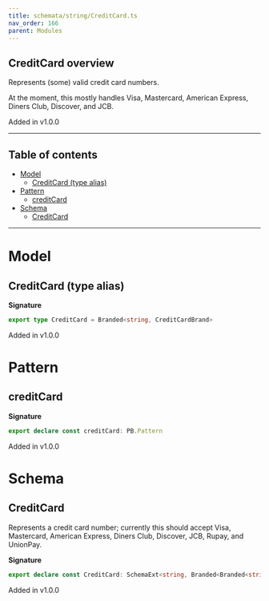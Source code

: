 ```yaml
---
title: schemata/string/CreditCard.ts
nav_order: 166
parent: Modules
---
```


## CreditCard overview

Represents (some) valid credit card numbers.

At the moment, this mostly handles Visa, Mastercard, American Express, Diners Club,
Discover, and JCB.

Added in v1.0.0

---

<h2 class="text-delta">Table of contents</h2>

- [Model](#model)
  - [CreditCard (type alias)](#creditcard-type-alias)
- [Pattern](#pattern)
  - [creditCard](#creditcard)
- [Schema](#schema)
  - [CreditCard](#creditcard)

---

# Model

## CreditCard (type alias)

**Signature**

```ts
export type CreditCard = Branded<string, CreditCardBrand>
```

Added in v1.0.0

# Pattern

## creditCard

**Signature**

```ts
export declare const creditCard: PB.Pattern
```

Added in v1.0.0

# Schema

## CreditCard

Represents a credit card number; currently this should accept Visa, Mastercard,
American Express, Diners Club, Discover, JCB, Rupay, and UnionPay.

**Signature**

```ts
export declare const CreditCard: SchemaExt<string, Branded<Branded<string, CheckDigitVerified>, CreditCardBrand>>
```

Added in v1.0.0
